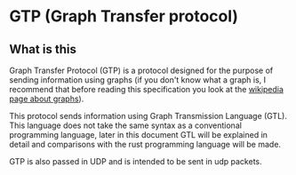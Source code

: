 # GTP (Graph Transfer protocol)

## What is this
Graph Transfer Protocol (GTP) is a protocol designed for the purpose of sending information using graphs (if you don't know what a graph is, I recommend that before reading this specification you look at the [wikipedia page about graphs](https://en.wikipedia.org/wiki/Graph_theory)).

This protocol sends information using Graph Transmission Language (GTL). This language does not take the same syntax as a conventional programming language, later in this document GTL will be explained in detail and comparisons with the rust programming language will be made.

GTP is also passed in UDP and is intended to be sent in udp packets.


